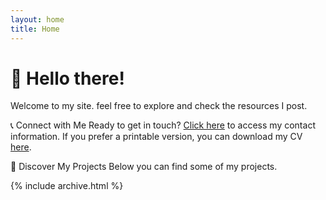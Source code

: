 ```yaml
---
layout: home
title: Home
---
```


# 👋 Hello there!

Welcome to my site. feel free to explore and check the resources I post.

📞 Connect with Me
Ready to get in touch? [Click here](/cv) to access my contact information. If you prefer a printable version, you can download my CV [here](/cv.pdf).

🚀 Discover My Projects
Below you can find some of my projects.

{% include archive.html %}
